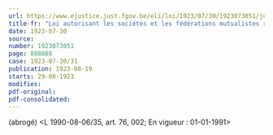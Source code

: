```yaml
---
url: https://www.ejustice.just.fgov.be/eli/loi/1923/07/30/1923073051/justel
title-fr: "Loi autorisant les sociétés et les fédérations mutualistes reconnues à se fusionner. Voir modification(s)"
date: 1923-07-30
source:
number: 1923073051
page: 888888
case: 1923-07-30/31
publication: 1923-08-19
starts: 29-08-1923
modifies:
pdf-original:
pdf-consolidated:
---
```


(abrogé) <L 1990-08-06/35, art. 76, 002;  En vigueur :  01-01-1991>
